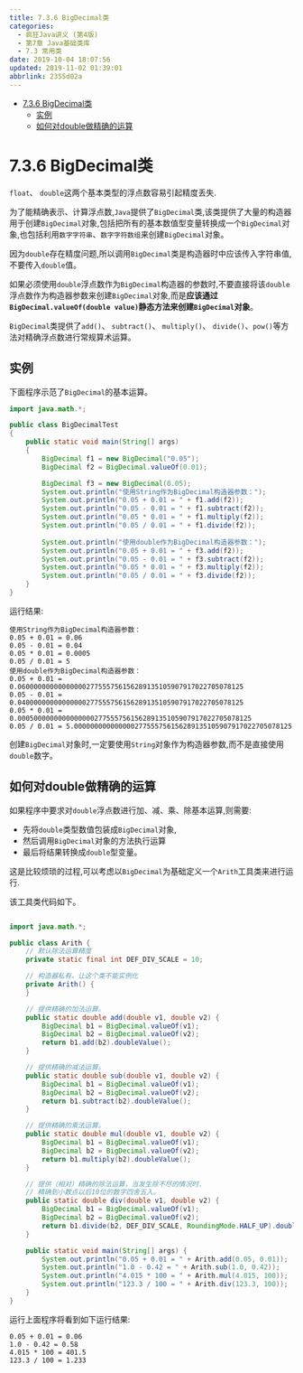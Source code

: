 ```yaml
---
title: 7.3.6 BigDecimal类
categories: 
  - 疯狂Java讲义 (第4版)
  - 第7章 Java基础类库
  - 7.3 常用类
date: 2019-10-04 18:07:56
updated: 2019-11-02 01:39:01
abbrlink: 2355d02a
---
```

- [7.3.6 BigDecimal类](/ReadingNotes/2355d02a/#7-3-6-BigDecimal类)
    - [实例](/ReadingNotes/2355d02a/#实例)
    - [如何对double做精确的运算](/ReadingNotes/2355d02a/#如何对double做精确的运算)

<!--more-->
<script src="https://cdn.bootcss.com/jquery/3.4.0/jquery.slim.min.js"></script>
<script>$(document).ready(function () {$(".post-body > ul:nth-child(1)").hide();});</script>

<!--end-->
<!--SSTStart-->
# 7.3.6 BigDecimal类 #
`float`、 `double`这两个基本类型的浮点数容易引起精度丢失.

为了能精确表示、计算浮点数,`Java`提供了`BigDecimal`类,该类提供了大量的构造器用于创建`BigDecimal`对象,包括把所有的基本数值型变量转换成一个`BigDecimal`对象,也包括利用`数字字符串`、`数字字符数组`来创建`BigDecimal`对象。

因为`double`存在精度问题,所以调用`BigDecimal`类是构造器时中应该传入字符串值,不要传入`double`值。

如果必须使用`double`浮点数作为`BigDecimal`构造器的参数时,不要直接将该`double`浮点数作为构造器参数来创建`BigDecimal`对象,而是**应该通过`BigDecimal.valueOf(double value)`静态方法来创建`BigDecimal`对象**。

`BigDecimal`类提供了`add()`、 `subtract()`、 `multiply()`、 `divide()`、`pow()`等方法对精确浮点数进行常规算术运算。
<!--SSTStop-->

## 实例 ##
下面程序示范了`BigDecimal`的基本运算。
```java
import java.math.*;

public class BigDecimalTest
{
	public static void main(String[] args)
	{
		BigDecimal f1 = new BigDecimal("0.05");
		BigDecimal f2 = BigDecimal.valueOf(0.01);

		BigDecimal f3 = new BigDecimal(0.05);
		System.out.println("使用String作为BigDecimal构造器参数：");
		System.out.println("0.05 + 0.01 = " + f1.add(f2));
		System.out.println("0.05 - 0.01 = " + f1.subtract(f2));
		System.out.println("0.05 * 0.01 = " + f1.multiply(f2));
		System.out.println("0.05 / 0.01 = " + f1.divide(f2));
		
		System.out.println("使用double作为BigDecimal构造器参数：");
		System.out.println("0.05 + 0.01 = " + f3.add(f2));
		System.out.println("0.05 - 0.01 = " + f3.subtract(f2));
		System.out.println("0.05 * 0.01 = " + f3.multiply(f2));
		System.out.println("0.05 / 0.01 = " + f3.divide(f2));
	}
}
```
运行结果:
```
使用String作为BigDecimal构造器参数：
0.05 + 0.01 = 0.06
0.05 - 0.01 = 0.04
0.05 * 0.01 = 0.0005
0.05 / 0.01 = 5
使用double作为BigDecimal构造器参数：
0.05 + 0.01 = 0.06000000000000000277555756156289135105907917022705078125
0.05 - 0.01 = 0.04000000000000000277555756156289135105907917022705078125
0.05 * 0.01 = 0.0005000000000000000277555756156289135105907917022705078125
0.05 / 0.01 = 5.000000000000000277555756156289135105907917022705078125
```
<!--SSTStart-->
创建`BigDecimal`对象时,一定要使用`String`对象作为构造器参数,而不是直接使用`double`数字。

## 如何对double做精确的运算 ##
如果程序中要求对`double`浮点数进行加、减、乘、除基本运算,则需要:
- 先将`double`类型数值包装成`BigDecimal`对象,
- 然后调用`BigDecimal`对象的方法执行运算
- 最后将结果转换成`double`型变量。

这是比较烦琐的过程,可以考虑以`BigDecimal`为基础定义一个`Arith`工具类来进行运行.
<!--SSTStop-->

该工具类代码如下。
```java

import java.math.*;

public class Arith {
	// 默认除法运算精度
	private static final int DEF_DIV_SCALE = 10;

	// 构造器私有，让这个类不能实例化
	private Arith() {
	}

	// 提供精确的加法运算。
	public static double add(double v1, double v2) {
		BigDecimal b1 = BigDecimal.valueOf(v1);
		BigDecimal b2 = BigDecimal.valueOf(v2);
		return b1.add(b2).doubleValue();
	}

	// 提供精确的减法运算。
	public static double sub(double v1, double v2) {
		BigDecimal b1 = BigDecimal.valueOf(v1);
		BigDecimal b2 = BigDecimal.valueOf(v2);
		return b1.subtract(b2).doubleValue();
	}

	// 提供精确的乘法运算。
	public static double mul(double v1, double v2) {
		BigDecimal b1 = BigDecimal.valueOf(v1);
		BigDecimal b2 = BigDecimal.valueOf(v2);
		return b1.multiply(b2).doubleValue();
	}

	// 提供（相对）精确的除法运算，当发生除不尽的情况时.
	// 精确到小数点以后10位的数字四舍五入。
	public static double div(double v1, double v2) {
		BigDecimal b1 = BigDecimal.valueOf(v1);
		BigDecimal b2 = BigDecimal.valueOf(v2);
		return b1.divide(b2, DEF_DIV_SCALE, RoundingMode.HALF_UP).doubleValue();
	}

	public static void main(String[] args) {
		System.out.println("0.05 + 0.01 = " + Arith.add(0.05, 0.01));
		System.out.println("1.0 - 0.42 = " + Arith.sub(1.0, 0.42));
		System.out.println("4.015 * 100 = " + Arith.mul(4.015, 100));
		System.out.println("123.3 / 100 = " + Arith.div(123.3, 100));
	}
}

```
运行上面程序将看到如下运行结果:
```
0.05 + 0.01 = 0.06
1.0 - 0.42 = 0.58
4.015 * 100 = 401.5
123.3 / 100 = 1.233
```

